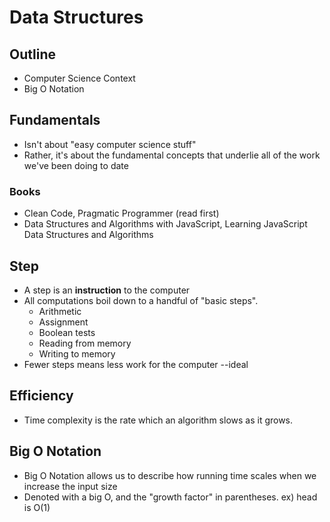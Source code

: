 # Data Structures

## Outline
+ Computer Science Context
+ Big O Notation

## Fundamentals
+ Isn't about "easy computer science stuff"
+ Rather, it's about the fundamental concepts that underlie all of the work we've been doing to date

### Books
+ Clean Code, Pragmatic Programmer (read first)
+ Data Structures and Algorithms with JavaScript, Learning JavaScript Data Structures and Algorithms

## Step
+ A step is an **instruction** to the computer
+ All computations boil down to a handful of "basic steps".
  * Arithmetic
  * Assignment
  * Boolean tests
  * Reading from memory
  * Writing to memory
+ Fewer steps means less work for the computer --ideal

## Efficiency
+ Time complexity is the rate which an algorithm slows as it grows.

## Big O Notation
+ Big O Notation allows us to describe how running time scales when we increase the input size
+ Denoted with a big O, and the "growth factor" in parentheses.
ex) head is O(1)

